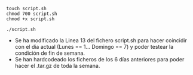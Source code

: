 ```console
touch script.sh
chmod 700 script.sh
chmod +x script.sh

./script.sh
```

  * Se ha modificado la Linea 13 del fichero script.sh para hacer coincidir con el dia actual (Lunes == 1... Domingo == 7) y poder testear la condición de fin de semana.
  * Se han hardcodeado los ficheros de los 6 días anteriores para poder hacer el .tar.gz de toda la semana.